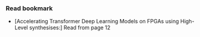 ### Read bookmark



* [Accelerating Transformer Deep Learning Models on FPGAs using High-Level synthesises:] Read from page 12
